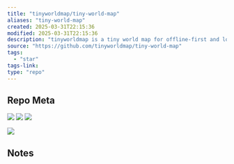 ```yaml
---
title: "tinyworldmap/tiny-world-map"
aliases: "tiny-world-map"
created: 2025-03-31T22:15:36
modified: 2025-03-31T22:15:36
description: "tinyworldmap is a tiny world map for offline-first and low-bandwidth web apps"
source: "https://github.com/tinyworldmap/tiny-world-map"
tags:
  - "star"
tags-link:
type: "repo"
---
```

## Repo Meta

![](https://img.shields.io/github/stars/tinyworldmap/tiny-world-map?style=for-the-badge&label=stars) ![](https://img.shields.io/github/repo-size/tinyworldmap/tiny-world-map?style=for-the-badge&label=size) ![](https://img.shields.io/github/created-at/tinyworldmap/tiny-world-map?style=for-the-badge&label=since)

[![](https://github-readme-stats.vercel.app/api/pin/?username=tinyworldmap&repo=tiny-world-map&bg_color=00000000)](https://github.com/tinyworldmap/tiny-world-map)

## Notes

